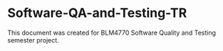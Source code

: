 # Software-QA-and-Testing-TR
This document was created for BLM4770 Software Quality and Testing semester project.
